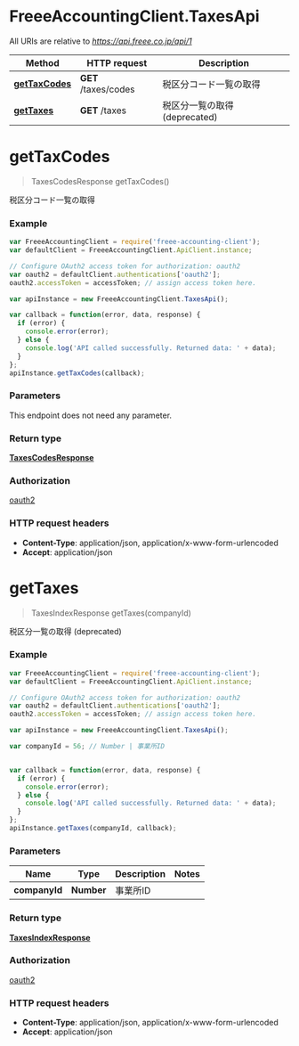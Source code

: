 # FreeeAccountingClient.TaxesApi

All URIs are relative to *https://api.freee.co.jp/api/1*

Method | HTTP request | Description
------------- | ------------- | -------------
[**getTaxCodes**](TaxesApi.md#getTaxCodes) | **GET** /taxes/codes | 税区分コード一覧の取得
[**getTaxes**](TaxesApi.md#getTaxes) | **GET** /taxes | 税区分一覧の取得 (deprecated)


<a name="getTaxCodes"></a>
# **getTaxCodes**
> TaxesCodesResponse getTaxCodes()

税区分コード一覧の取得



### Example
```javascript
var FreeeAccountingClient = require('freee-accounting-client');
var defaultClient = FreeeAccountingClient.ApiClient.instance;

// Configure OAuth2 access token for authorization: oauth2
var oauth2 = defaultClient.authentications['oauth2'];
oauth2.accessToken = accessToken; // assign access token here.

var apiInstance = new FreeeAccountingClient.TaxesApi();

var callback = function(error, data, response) {
  if (error) {
    console.error(error);
  } else {
    console.log('API called successfully. Returned data: ' + data);
  }
};
apiInstance.getTaxCodes(callback);
```

### Parameters
This endpoint does not need any parameter.

### Return type

[**TaxesCodesResponse**](TaxesCodesResponse.md)

### Authorization

[oauth2](../README.md#oauth2)

### HTTP request headers

 - **Content-Type**: application/json, application/x-www-form-urlencoded
 - **Accept**: application/json

<a name="getTaxes"></a>
# **getTaxes**
> TaxesIndexResponse getTaxes(companyId)

税区分一覧の取得 (deprecated)



### Example
```javascript
var FreeeAccountingClient = require('freee-accounting-client');
var defaultClient = FreeeAccountingClient.ApiClient.instance;

// Configure OAuth2 access token for authorization: oauth2
var oauth2 = defaultClient.authentications['oauth2'];
oauth2.accessToken = accessToken; // assign access token here.

var apiInstance = new FreeeAccountingClient.TaxesApi();

var companyId = 56; // Number | 事業所ID


var callback = function(error, data, response) {
  if (error) {
    console.error(error);
  } else {
    console.log('API called successfully. Returned data: ' + data);
  }
};
apiInstance.getTaxes(companyId, callback);
```

### Parameters

Name | Type | Description  | Notes
------------- | ------------- | ------------- | -------------
 **companyId** | **Number**| 事業所ID | 

### Return type

[**TaxesIndexResponse**](TaxesIndexResponse.md)

### Authorization

[oauth2](../README.md#oauth2)

### HTTP request headers

 - **Content-Type**: application/json, application/x-www-form-urlencoded
 - **Accept**: application/json

